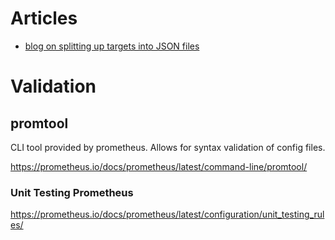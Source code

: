 # Articles

- [blog on splitting up targets into JSON files](https://www.robustperception.io/using-json-file-service-discovery-with-prometheus/)

# Validation

## promtool

CLI tool provided by prometheus. Allows for syntax validation of config files.

https://prometheus.io/docs/prometheus/latest/command-line/promtool/

### Unit Testing Prometheus

https://prometheus.io/docs/prometheus/latest/configuration/unit_testing_rules/
